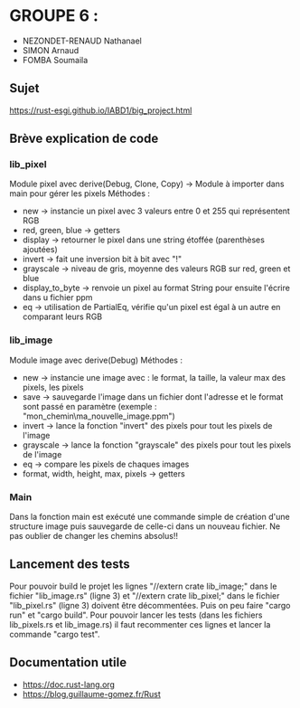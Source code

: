 # GROUPE 6 : 
- NEZONDET-RENAUD Nathanael
- SIMON Arnaud
- FOMBA Soumaila

## Sujet
https://rust-esgi.github.io/IABD1/big_project.html

## Brève explication de code
### lib_pixel
Module pixel avec derive(Debug, Clone, Copy) -> Module à importer dans main pour gérer les pixels
Méthodes :
* new -> instancie un pixel avec 3 valeurs entre 0 et 255 qui représentent RGB
* red, green, blue -> getters
* display -> retourner le pixel dans une string étoffée (parenthèses ajoutées)
* invert -> fait une inversion bit à bit avec "!"
* grayscale -> niveau de gris, moyenne des valeurs RGB sur red, green et blue
* display_to_byte -> renvoie un pixel au format String pour ensuite l'écrire dans u fichier ppm
* eq -> utilisation de PartialEq, vérifie qu'un pixel est égal à un autre en comparant leurs RGB

### lib_image
Module image avec derive(Debug)
Méthodes : 
* new -> instancie une image avec : le format, la taille, la valeur max des pixels, les pixels
* save -> sauvegarde l'image dans un fichier dont l'adresse et le format sont passé en paramètre (exemple : "mon_chemin\\ma_nouvelle_image.ppm")
* invert -> lance la fonction "invert" des pixels pour tout les pixels de l'image
* grayscale -> lance la fonction "grayscale" des pixels pour tout les pixels de l'image
* eq -> compare les pixels de chaques images
* format, width, height, max, pixels -> getters

### Main
Dans la fonction main est exécuté une commande simple de création d'une structure image puis sauvegarde de celle-ci dans un nouveau fichier.
Ne pas oublier de changer les chemins absolus!!

## Lancement des tests
Pour pouvoir build le projet les lignes "//extern crate lib_image;" dans le fichier "lib_image.rs" (ligne 3) et "//extern crate lib_pixel;" dans le fichier "lib_pixel.rs" (ligne 3) doivent être décommentées. Puis on peu faire "cargo run" et "cargo build".
Pour pouvoir lancer les tests (dans les fichiers lib_pixels.rs et lib_image.rs) il faut recommenter ces  lignes et lancer la commande "cargo test".

## Documentation utile
* https://doc.rust-lang.org
* https://blog.guillaume-gomez.fr/Rust